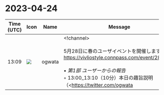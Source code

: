 # 2023-04-24

|Time (UTC)|Icon|Name|Message|
|---|---|---|---|
|13:09|![](https://avatars.slack-edge.com/2019-11-22/845042642576_070441337abaca9fb7b3_72.png)|ogwata|<!channel><br><br>5月28日に春のユーザイベントを開催します。<br><https://vivliostyle.connpass.com/event/280760/><br><br>• *第1部 ユーザーからの報告*<br>    ◦ 13:00_13:10（10分）本日の趣旨説明（<https://twitter.com/ogwata|小形克宏>）<br>    ◦ 13:10_13:40（30分）（<https://twitter.com/t_trace|藤井大洋>）：VS Codeで使うVivliostyle<br>    ◦ 13:40_14:10（30分）（<https://twitter.com/arinoth|大津雄一郎>）：『Vivliostyle CSS組版入門』刊行記念　もっと紙面であそぼう！<br>    ◦ 14:10_14:15（5分）休憩<br>• *第2部 Vivliostyleからの報告*<br>    ◦ 14:15_14:45（30分）（<https://twitter.com/ogwata|小形克宏>）：Vivliostyleで旅行エッセイを共同編集／オンデマンド印刷<br>    ◦ 14:45_15:15（30分）（<https://twitter.com/spring_raining|緑豆はるさめ>）：Vivliostyle CLIのアップデートと新しいVivliostyle Themes<br>    ◦ 15:15_15:45（30分）（<https://twitter.com/MurakamiShinyu|村上真雄>）：Vivliostyle.jsの最新の進化（仮）<br>    ◦ 15:45_15:50（5分）休憩<br>• *第3部 ディスカッション*<br>    ◦ 15:50_16:30（40分）5月開発者会議<br>    ◦ 16:30_16:40（10分）クロージング（<https://twitter.com/MurakamiShinyu|村上真雄>）<br>当日、以下からYouTubeにて視聴できます。<br><https://youtube.com/live/FSqFQHwkxuc><br><br>ぜひご参加ください！|
